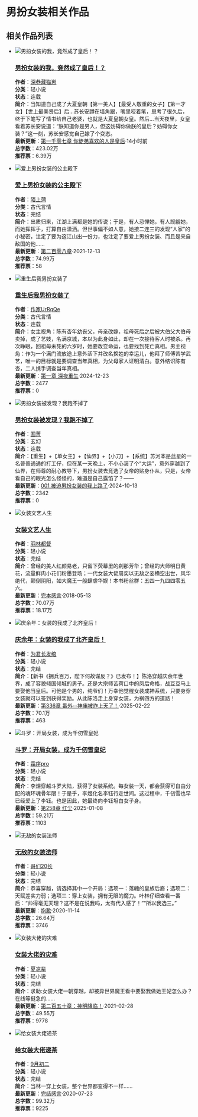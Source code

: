 # 男扮女装相关作品

## 相关作品列表

- ![男扮女装的我，竟然成了皇后！？](//bookcover.yuewen.com/qdbimg/349573/1037247529/150.webp)
  ### [男扮女装的我，竟然成了皇后！？](//www.qidian.com/book/1037247529/ "男扮女装的我，竟然成了皇后！？在线阅读")
  **作者**：[深巷藏猫崽](//my.qidian.com/author/432510066/)  
  **分类**：轻小说  
  **状态**：连载  
  **简介**：当知道自己成了大夏皇朝【第一美人】【最受人敬重的女子】【第一才女】【世上最美贤后】后...苏长安蹲在墙角跟，嘴里咬着笔，思考了很久后，终于下笔写了情书给自己老婆，也就是大夏皇朝女皇。然后...当天夜里，女皇看着苏长安说道：“朕知道你是男人，但这妨碍你做朕的皇后？妨碍你女装？”这一刻，苏长安感觉自己嫁了个变态。  
  **最新更新**：[第一千零七章 你徒弟喜欢的人是皇后](//www.qidian.com/chapter/1037247529/830156589/)·14小时前  
  **总字数**：423.02万  
  **推荐票**：6.39万  

- ![爱上男扮女装的公主殿下](//bookcover.yuewen.com/qdbimg/349573/1028461573/150.webp)
  ### [爱上男扮女装的公主殿下](//www.qidian.com/book/1028461573/ "爱上男扮女装的公主殿下在线阅读")
  **作者**：[陌上蒲](//my.qidian.com/author/430586982/)  
  **分类**：古代言情  
  **状态**：完结  
  **简介**：出质归来，江湖上满都是她的传说；于是，有人忌惮她，有人觊觎她，而她挥挥手，打算自由潇洒。但世事偏不如人意，她接二连三的发现“人家”的小秘密，注定了要为这江山出一份力，也注定了要爱上男扮女装、而且是来自敌国的他……  
  **最新更新**：[第二百零八章](//read.qidian.com/chapter/RdcIjnxTSEpwKI0S3HHgow2/pKMaXs_omiKaGfXRMrUjdw2/)·2021-12-13  
  **总字数**：74.99万  
  **推荐票**：58  

- ![重生后我男扮女装了](//bookcover.yuewen.com/qdbimg/349573/1042947061/150.webp)
  ### [重生后我男扮女装了](//www.qidian.com/book/1042947061/ "重生后我男扮女装了在线阅读")
  **作者**：[作家UrRqQe](//my.qidian.com/author/433579118/)  
  **分类**：古代言情  
  **状态**：连载  
  **简介**：女主视角：陈有杏年幼丧父，母亲改嫁，祖母死后之后被大伯父大伯母卖掉，成了艺妓，名满京城，本以为此身如此，却在一次接待客人时被杀。再次睁眼，回祖母未死的六岁时，她要改变命运，也要找到死亡真相。男主视角：作为一个满门流放途上意外活下并改名换姓的幸运儿，他拜了师傅苦学武艺，唯一的目标就是要调查当年真相，为父母家人证明清白。意外结识陈有杏，二人携手调查当年真相。  
  **最新更新**：[第一章 深夜重生](//read.qidian.com/chapter/3w87hyn3D7FqqtWmhQLkJA2/vNLQt5kZ3ya2uJcMpdsVgA2/)·2024-12-23  
  **总字数**：2477  
  **推荐票**：0  

- ![男扮女装被发现？我跑不掉了](//bookcover.yuewen.com/qdbimg/349573/1042145017/150.webp)
  ### [男扮女装被发现？我跑不掉了](//www.qidian.com/book/1042145017/ "男扮女装被发现？我跑不掉了在线阅读")
  **作者**：[囿菁](//my.qidian.com/author/433472262/)  
  **分类**：玄幻  
  **状态**：连载  
  **简介**：【重生】+【单女主】+【仙界】+【小刀】+【系统】苏河本是蓝星的一名普普通通的打工仔，但在某一天晚上，不小心装了个“大运”，意外穿越到了仙界，在师尊的耐心教导下，男扮女装去竞选了女帝的贴身仆从，只是，女帝看自己的眼光怎么怪怪的，难道是自己露馅了？——  
  **最新更新**：[001 被迫男扮女装的我上路了](//read.qidian.com/chapter/fpENcQvXl-qoLoerY3WDhg2/O9uqQYiNBwr4p8iEw--PPw2/)·2024-10-13  
  **总字数**：2342  
  **推荐票**：0  

- ![女装文艺人生](//bookcover.yuewen.com/qdbimg/349573/1010525090/150.webp)
  ### [女装文艺人生](//www.qidian.com/book/1010525090/ "女装文艺人生在线阅读")
  **作者**：[羽林都督](//my.qidian.com/author/5353082/)  
  **分类**：轻小说  
  **状态**：完结  
  **简介**：曾经的美人红颜易老，只留下荧幕里的刹那芳华；曾经的大师明日黄花，流量鲜肉小花们粉墨登场；一代女装大佬周奕以无敌之姿横空出世，风华绝代，颠倒阴阳，如大魔王一般肆虐华娱！本书粉丝群：五四一九四四零五六。  
  **最新更新**：[完本感言](//www.qidian.com/chapter/1010525090/406480311/)·2018-05-13  
  **总字数**：70.07万  
  **推荐票**：18.17万  

- ![庆余年：女装的我成了北齐皇后！](//bookcover.yuewen.com/qdbimg/349573/1040733265/150.webp)
  ### [庆余年：女装的我成了北齐皇后！](//www.qidian.com/book/1040733265/ "庆余年：女装的我成了北齐皇后！在线阅读")
  **作者**：[为君长发绾](//my.qidian.com/author/432570124/)  
  **分类**：轻小说  
  **状态**：完结  
  **简介**：【新书《拥兵百万，陛下何故谋反？》已发布！】陈洛穿越庆余年世界，成了容貌倾国倾城的男子。还是大宗师苦荷口中的凤后命格，战豆豆马上要娶他当皇后。可他是个男的，纯爷们！万幸他觉醒女装成神系统，只要身穿女装就可以签到获得奖励。从此陈洛走上身穿女装，为祸四方的道路！  
  **最新更新**：[第336章 番外--神庙被炸上天了！](//www.qidian.com/chapter/1040733265/829463552/)·2025-02-22  
  **总字数**：70.1万  
  **推荐票**：463  

- ![斗罗：开局女装，成为千仞雪皇妃](//bookcover.yuewen.com/qdbimg/349573/1041329710/150.webp)
  ### [斗罗：开局女装，成为千仞雪皇妃](//www.qidian.com/book/1041329710/ "斗罗：开局女装，成为千仞雪皇妃在线阅读")
  **作者**：[霜序pro](//my.qidian.com/author/433115752/)  
  **分类**：轻小说  
  **状态**：完结  
  **简介**：李煜穿越斗罗大陆，获得了女装系统。每女装一天，都会获得可自由分配的魂环魂骨年限！于是乎，李煜化名李钰行走世间。这过程中，千仞雪也早已经爱上了李钰。也是因此，她最终向李钰坦白女子身。  
  **最新更新**：[第258章 红尘](//www.qidian.com/chapter/1041329710/823634641/)·2025-01-08  
  **总字数**：59.21万  
  **推荐票**：1103  

- ![无敌的女装法师](//bookcover.yuewen.com/qdbimg/349573/1023600218/150.webp)
  ### [无敌的女装法师](//www.qidian.com/book/1023600218/ "无敌的女装法师在线阅读")
  **作者**：[哥们20长](//my.qidian.com/author/430172813/)  
  **分类**：轻小说  
  **状态**：完结  
  **简介**：恭喜穿越，请选择其中一个开局：选项一：落魄的皇族后裔；选项二：天赋差实力弱；选项三：穿上女装，拥有无限的魔力。叶林仔细查看一番后：“帅得毫无天理？这不是在说我吗，太有代入感了！”“所以我选三。”  
  **最新更新**：[抱歉](//www.qidian.com/chapter/1023600218/606556721/)·2020-11-14  
  **总字数**：26.64万  
  **推荐票**：3746  

- ![女装大佬的灾难](//bookcover.yuewen.com/qdbimg/349573/1024469733/150.webp)
  ### [女装大佬的灾难](//www.qidian.com/book/1024469733/ "女装大佬的灾难在线阅读")
  **作者**：[夏凉辈](//my.qidian.com/author/430244860/)  
  **分类**：轻小说  
  **状态**：完结  
  **简介**：求助:女装大佬一朝穿越，却被异世界魔王看中要娶我做她王妃怎么办？在线等挺急的……  
  **最新更新**：[第二百五十章：神明降临！](//www.qidian.com/chapter/1024469733/637279581/)·2021-02-28  
  **总字数**：49.55万  
  **推荐票**：9778  

- ![给女装大佬递茶](//bookcover.yuewen.com/qdbimg/349573/1013297722/150.webp)
  ### [给女装大佬递茶](//www.qidian.com/book/1013297722/ "给女装大佬递茶在线阅读")
  **作者**：[9月初二](//my.qidian.com/author/401501306/)  
  **分类**：轻小说  
  **状态**：完结  
  **简介**：当林一穿上女装，整个世界都变得不一样……  
  **最新更新**：[完结感言](//www.qidian.com/chapter/1013297722/550143219/)·2020-07-23  
  **总字数**：99.32万  
  **推荐票**：9225  